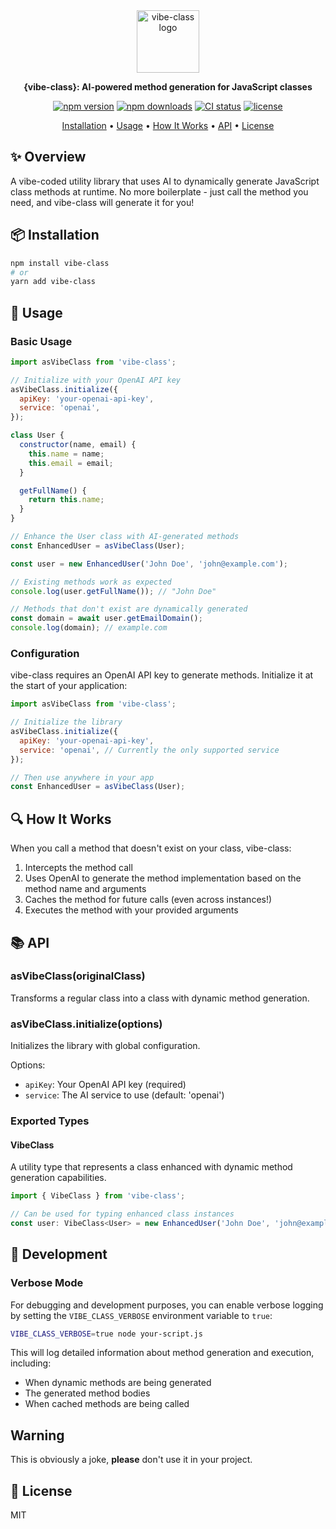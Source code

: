 <div align="center">
  <img src="https://github.com/user-attachments/assets/65b8011c-6514-44e4-bb48-317d6e227f54" alt="vibe-class logo" width="100px" />
  
  <p align="center">
    <strong>{vibe-class}: AI-powered method generation for JavaScript classes</strong>
  </p>
  
  <p align="center">
    <a href="https://www.npmjs.com/package/vibe-class"><img src="https://img.shields.io/npm/v/vibe-class.svg" alt="npm version"></a>
    <a href="https://www.npmjs.com/package/vibe-class"><img src="https://img.shields.io/npm/dm/vibe-class.svg" alt="npm downloads"></a>
    <a href="https://github.com/ramadis/vibe-class/actions"><img src="https://github.com/ramadis/vibe-class/workflows/CI/badge.svg" alt="CI status"></a>
    <a href="https://github.com/ramadis/vibe-class/blob/main/LICENSE"><img src="https://img.shields.io/github/license/ramadis/vibe-class.svg" alt="license"></a>
  </p>
  
  <p align="center">
    <a href="#installation">Installation</a> •
    <a href="#usage">Usage</a> •
    <a href="#how-it-works">How It Works</a> •
    <a href="#api">API</a> •
    <a href="#license">License</a>
  </p>
</div>

## ✨ Overview

A vibe-coded utility library that uses AI to dynamically generate JavaScript class methods at runtime. No more boilerplate - just call the method you need, and vibe-class will generate it for you!

## 📦 Installation

```bash
npm install vibe-class
# or
yarn add vibe-class
```

## 🚀 Usage

### Basic Usage

```js
import asVibeClass from 'vibe-class';

// Initialize with your OpenAI API key
asVibeClass.initialize({
  apiKey: 'your-openai-api-key',
  service: 'openai',
});

class User {
  constructor(name, email) {
    this.name = name;
    this.email = email;
  }

  getFullName() {
    return this.name;
  }
}

// Enhance the User class with AI-generated methods
const EnhancedUser = asVibeClass(User);

const user = new EnhancedUser('John Doe', 'john@example.com');

// Existing methods work as expected
console.log(user.getFullName()); // "John Doe"

// Methods that don't exist are dynamically generated
const domain = await user.getEmailDomain();
console.log(domain); // example.com
```

### Configuration

vibe-class requires an OpenAI API key to generate methods. Initialize it at the start of your application:

```js
import asVibeClass from 'vibe-class';

// Initialize the library
asVibeClass.initialize({
  apiKey: 'your-openai-api-key',
  service: 'openai', // Currently the only supported service
});

// Then use anywhere in your app
const EnhancedUser = asVibeClass(User);
```

## 🔍 How It Works

When you call a method that doesn't exist on your class, vibe-class:

1. Intercepts the method call
2. Uses OpenAI to generate the method implementation based on the method name and arguments
3. Caches the method for future calls (even across instances!)
4. Executes the method with your provided arguments

## 📚 API

### asVibeClass(originalClass)

Transforms a regular class into a class with dynamic method generation.

### asVibeClass.initialize(options)

Initializes the library with global configuration.

Options:

- `apiKey`: Your OpenAI API key (required)
- `service`: The AI service to use (default: 'openai')

### Exported Types

#### VibeClass<T>

A utility type that represents a class enhanced with dynamic method generation capabilities.

```ts
import { VibeClass } from 'vibe-class';

// Can be used for typing enhanced class instances
const user: VibeClass<User> = new EnhancedUser('John Doe', 'john@example.com');
```

## 🔧 Development

### Verbose Mode

For debugging and development purposes, you can enable verbose logging by setting the `VIBE_CLASS_VERBOSE` environment variable to `true`:

```bash
VIBE_CLASS_VERBOSE=true node your-script.js
```

This will log detailed information about method generation and execution, including:

- When dynamic methods are being generated
- The generated method bodies
- When cached methods are being called

## Warning

This is obviously a joke, **please** don't use it in your project.

## 📄 License

MIT

